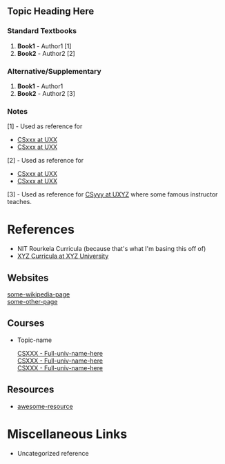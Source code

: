 ## Topic Heading Here

### Standard Textbooks

1. **Book1** - Author1 [1]
2. **Book2** - Author2 [2]

### Alternative/Supplementary

1. **Book1** - Author1
2. **Book2** - Author2 [3]

### Notes

[1] - Used as reference for

- [CSxxx at UXX](course-hyperlink)
- [CSxxx at UXX](course-hyperlink)

[2] - Used as reference for

- [CSxxx at UXX](course-hyperlink)
- [CSxxx at UXX](course-hyperlink)

[3] - Used as reference for [CSyyy at UXYZ](course-hyperlink) where some famous instructor teaches.

# References

- NIT Rourkela Curricula (because that's what I'm basing this off of)
- [XYZ Curricula at XYZ University](hyperlink-to-curricula-if-available)

## Websites

   [some-wikipedia-page](with-wikipedia-link-here)  
   [some-other-page](with-link-here)  

## Courses

- Topic-name

  [CSXXX - Full-univ-name-here](hyperlink-to-course)  
  [CSXXX - Full-univ-name-here](hyperlink-to-course)  
  [CSXXX - Full-univ-name-here](hyperlink-to-course)  

## Resources

- [awesome-resource](awesome-link)

# Miscellaneous Links

- Uncategorized reference

